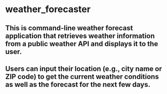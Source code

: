 # weather_forecaster

## This is command-line weather forecast application that retrieves weather information from a public weather API and displays it to the user. 

## Users can input their location (e.g., city name or ZIP code) to get the current weather conditions as well as the forecast for the next few days.

